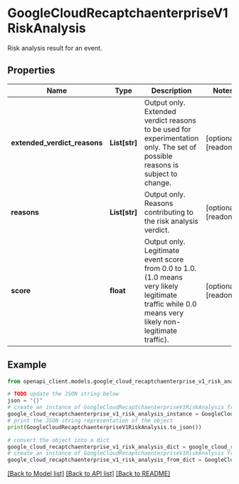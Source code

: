 # GoogleCloudRecaptchaenterpriseV1RiskAnalysis

Risk analysis result for an event.

## Properties

Name | Type | Description | Notes
------------ | ------------- | ------------- | -------------
**extended_verdict_reasons** | **List[str]** | Output only. Extended verdict reasons to be used for experimentation only. The set of possible reasons is subject to change. | [optional] [readonly] 
**reasons** | **List[str]** | Output only. Reasons contributing to the risk analysis verdict. | [optional] [readonly] 
**score** | **float** | Output only. Legitimate event score from 0.0 to 1.0. (1.0 means very likely legitimate traffic while 0.0 means very likely non-legitimate traffic). | [optional] [readonly] 

## Example

```python
from openapi_client.models.google_cloud_recaptchaenterprise_v1_risk_analysis import GoogleCloudRecaptchaenterpriseV1RiskAnalysis

# TODO update the JSON string below
json = "{}"
# create an instance of GoogleCloudRecaptchaenterpriseV1RiskAnalysis from a JSON string
google_cloud_recaptchaenterprise_v1_risk_analysis_instance = GoogleCloudRecaptchaenterpriseV1RiskAnalysis.from_json(json)
# print the JSON string representation of the object
print(GoogleCloudRecaptchaenterpriseV1RiskAnalysis.to_json())

# convert the object into a dict
google_cloud_recaptchaenterprise_v1_risk_analysis_dict = google_cloud_recaptchaenterprise_v1_risk_analysis_instance.to_dict()
# create an instance of GoogleCloudRecaptchaenterpriseV1RiskAnalysis from a dict
google_cloud_recaptchaenterprise_v1_risk_analysis_from_dict = GoogleCloudRecaptchaenterpriseV1RiskAnalysis.from_dict(google_cloud_recaptchaenterprise_v1_risk_analysis_dict)
```
[[Back to Model list]](../README.md#documentation-for-models) [[Back to API list]](../README.md#documentation-for-api-endpoints) [[Back to README]](../README.md)


